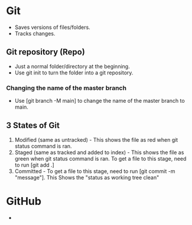 # Git

* Saves versions of files/folders.
* Tracks changes.

## Git repository (Repo)
* Just a normal folder/directory at the beginning.
* Use git init to turn the folder into a git repository.

### Changing the name of the master branch
* Use [git branch -M main] to change the name of the master branch to main. 
## 3 States of Git
1. Modified (same as untracked) - This shows the file as red when git status command is ran.
2. Staged (same as tracked and added to index) - This shows the file as green when git status command is ran. To get a file to this stage, need to run [git add .]
3. Committed - To get a file to this stage, need to run [git commit -m "message"]. This Shows the "status as working tree clean"

# GitHub
- 